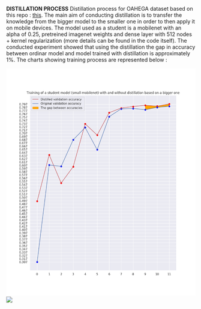 **DISTILLATION PROCESS**
Distillation process for OAHEGA dataset based on this repo : <a href=https://github.com/johnkorn/distillation>this</a>.
The main aim of conducting distillation is to transfer the knowledge from the bigger model to the smaller one in order to then apply it on mobile devices. The model used as a student is a mobilenet with an alpha of 0.25, pretreined imagenet weights and dense layer with 512 nodes + kernel regularization (more details can be found in the code itself). The conducted experiment showed that using the distillation the gap in accuracy between ordinar model and model trained with distillation is approximately 1%. The charts showing training process are represented below :

<IMG src='logs_with_jupyter/comparison_distill_acc.png'>
  


<IMG src='comparison_distill_loss.png'>
